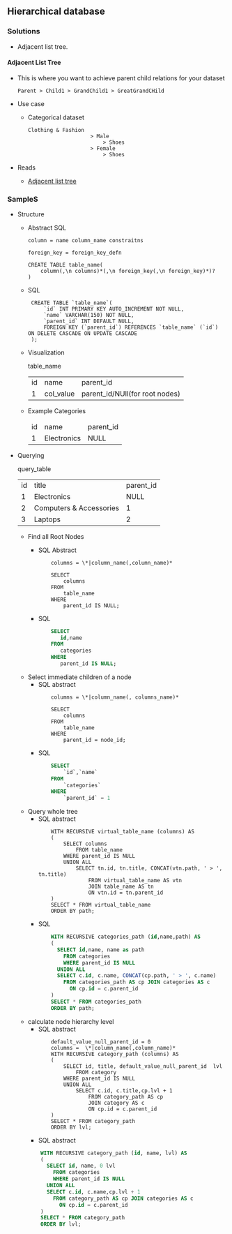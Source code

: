 ## Hierarchical database 

### Solutions
- Adjacent list tree.


#### Adjacent List Tree
- This is where you want to achieve parent child relations for your dataset
    ``` 
    Parent > Child1 > GrandChild1 > GreatGrandCHild
    ```
      
- Use case
    - Categorical dataset
        ```
        Clothing & Fashion 
                            > Male
                                > Shoes
                            > Female
                                > Shoes
        ```
- Reads
    - [Adjacent list tree](http://www.mysqltutorial.org/mysql-adjacency-list-tree)
    
### SampleS


- Structure
    - Abstract SQL
        ```
        column = name column_name constraitns
        
        foreign_key = foreign_key_defn  
        
        CREATE TABLE table_name(
            column(,\n columns)*(,\n foreign_key(,\n foreign_key)*)?
        )
        ```
    - SQL
         ```mysql
          CREATE TABLE `table_name`(
              `id` INT PRIMARY KEY AUTO_INCREMENT NOT NULL,
              `name` VARCHAR(150) NOT NULL,
              `parent_id` INT DEFAULT NULL,
              FOREIGN KEY (`parent_id`) REFERENCES `table_name` (`id`) ON DELETE CASCADE ON UPDATE CASCADE
          );
         ```
    - Visualization
        <table>
            <thead>
                <tr>table_name</tr>
            </thead>
            <tr>
                <td>id</td>
                <td>name</td>
                <td>parent_id</td>
            </tr>
            <tr>
                <td>1</td>
                <td>col_value</td>
                <td>parent_id/NUll(for root nodes)</td>
            </tr>
        </table>
    
    - Example
            <table>
                <thead>
                    <tr>Categories</tr>
                </thead>
                <tr>
                    <td>id</td>
                    <td>name</td>
                    <td>parent_id</td>
                </tr>
                <tr>
                    <td>1</td>
                    <td>Electronics</td>
                    <td>NULL</td>
                </tr>
            </table>
            
- Querying
    <table>
        <thead>
            <tr>query_table</tr>
        </thead>
        <tr>
            <td>id</td>
            <td>title</td>
            <td>parent_id</td>
        </tr>
        <tr>
            <td>1</td>
            <td>Electronics</td>
            <td>NULL</td>
        </tr>
        <tr>
            <td>2</td>
            <td>Computers & Accessories</td>
            <td>1</td>
        </tr>
        <tr>
            <td>3</td>
            <td>Laptops</td>
            <td>2</td>
        </tr>
    </table>
    
    - Find all Root Nodes
        - SQL Abstract
            ```
                columns = \*|column_name(,column_name)*
                
                SELECT 
                    columns 
                FROM 
                    table_name
                WHERE 
                    parent_id IS NULL;      
            ```
            
        - SQL
            ```sql
                SELECT 
                   id,name 
                FROM 
                   categories
                WHERE
                   parent_id IS NULL; 
            ```
    - Select immediate children of a node
        - SQL abstract
            ```
                columns = \*|column_name(, columns_name)*
              
                SELECT 
                    columns
                FROM 
                    table_name 
                WHERE 
                    parent_id = node_id;
            ```
        - SQL 
            ```sql
                SELECT 
                    `id`,`name`
                FROM 
                    `categories`
                WHERE 
                    `parent_id` = 1  
            ```
    - Query whole tree
        - SQL abstract
            ```
                WITH RECURSIVE virtual_table_name (columns) AS
                (
                    SELECT columns
                        FROM table_name
                    WHERE parent_id IS NULL
                    UNION ALL
                        SELECT tn.id, tn.title, CONCAT(vtn.path, ' > ', tn.title)
                            FROM virtual_table_name AS vtn 
                            JOIN table_name AS tn
                            ON vtn.id = tn.parent_id
                )
                SELECT * FROM virtual_table_name
                ORDER BY path;
            ```
        - SQL
            ```sql
                WITH RECURSIVE categories_path (id,name,path) AS
                (
                  SELECT id,name, name as path
                    FROM categories
                    WHERE parent_id IS NULL
                  UNION ALL
                  SELECT c.id, c.name, CONCAT(cp.path, ' > ', c.name)
                    FROM categories_path AS cp JOIN categories AS c
                      ON cp.id = c.parent_id
                )
                SELECT * FROM categories_path
                ORDER BY path;
            ```
    - calculate node hierarchy level
        - SQL abstract
            ```
                default_value_null_parent_id = 0
                columns =  \*|column_name(,column_name)*
                WITH RECURSIVE category_path (columns) AS
                (
                    SELECT id, title, default_value_null_parent_id  lvl
                        FROM category
                    WHERE parent_id IS NULL
                    UNION ALL
                        SELECT c.id, c.title,cp.lvl + 1
                            FROM category_path AS cp 
                            JOIN category AS c
                            ON cp.id = c.parent_id
                )
                SELECT * FROM category_path
                ORDER BY lvl;
            ```
        - SQL abstract
        ```sql
            WITH RECURSIVE category_path (id, name, lvl) AS
            (
              SELECT id, name, 0 lvl
                FROM categories
                WHERE parent_id IS NULL
              UNION ALL
              SELECT c.id, c.name,cp.lvl + 1
                FROM category_path AS cp JOIN categories AS c
                  ON cp.id = c.parent_id
            )
            SELECT * FROM category_path
            ORDER BY lvl;
        ```
            
